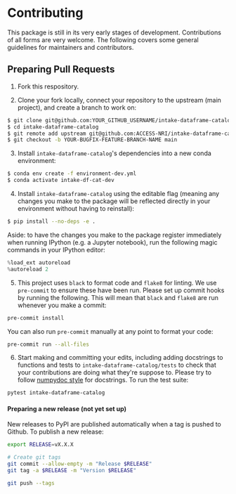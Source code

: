 # Contributing

This package is still in its very early stages of development. Contributions of all forms are very welcome. The following covers some general guidelines for maintainers and contributors.

## Preparing Pull Requests
1. Fork this respository.

2. Clone your fork locally, connect your repository to the upstream (main project), and create a branch to work on:

```bash
$ git clone git@github.com:YOUR_GITHUB_USERNAME/intake-dataframe-catalog.git
$ cd intake-dataframe-catalog
$ git remote add upstream git@github.com:ACCESS-NRI/intake-dataframe-catalog.git
$ git checkout -b YOUR-BUGFIX-FEATURE-BRANCH-NAME main
```

3. Install `intake-dataframe-catalog`'s dependencies into a new conda environment:

```bash
$ conda env create -f environment-dev.yml
$ conda activate intake-df-cat-dev
```

4. Install `intake-dataframe-catalog` using the editable flag (meaning any changes you make to the package will be reflected directly in your environment without having to reinstall):

```bash
$ pip install --no-deps -e .
```

Aside: to have the changes you make to the package register immediately when running IPython (e.g. a Jupyter notebook), run the following magic commands in your IPython editor:

```python
%load_ext autoreload
%autoreload 2
```

5. This project uses `black` to format code and `flake8` for linting. We use `pre-commit` to ensure these have been run. Please set up commit hooks by running the following. This will mean that `black` and `flake8` are run whenever you make a commit:

```bash
pre-commit install
```

You can also run `pre-commit` manually at any point to format your code:

```bash
pre-commit run --all-files
 ```

6. Start making and committing your edits, including adding docstrings to functions and tests to `intake-dataframe-catalog/tests` to check that your contributions are doing what they're suppose to. Please try to follow [numpydoc style](https://numpydoc.readthedocs.io/en/latest/format.html) for docstrings. To run the test suite:

```bash
pytest intake-dataframe-catalog
```

#### Preparing a new release (not yet set up)

New releases to PyPI are published automatically when a tag is pushed to Github. To publish a new release:

```bash
export RELEASE=vX.X.X

# Create git tags
git commit --allow-empty -m "Release $RELEASE"
git tag -a $RELEASE -m "Version $RELEASE"

git push --tags
```
